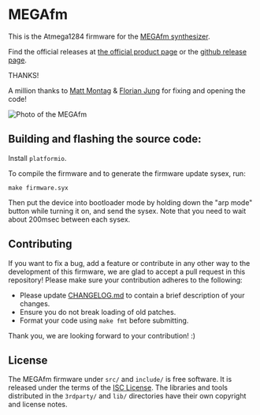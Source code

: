 # MEGAfm

This is the Atmega1284 firmware for the [MEGAfm synthesizer](https://www.twistedelectrons.com/megafm).

Find the official releases at [the official product page](https://www.twistedelectrons.com/megafm) or the [github release page](https://github.com/twistedelectrons/MEGAfm/releases).

THANKS!

A million thanks to [Matt Montag](https://github.com/mmontag) & [Florian Jung](https://github.com/Windfisch) for fixing and opening the code!

![Photo of the MEGAfm](https://static.wixstatic.com/media/b8c32b_6152ca5a9ba64d23bcfb972bbee82721~mv2.jpeg/v1/fill/w_1024,h_606,al_c,q_85,enc_auto/b8c32b_6152ca5a9ba64d23bcfb972bbee82721~mv2.jpeg)

## Building and flashing the source code:

Install `platformio`.

To compile the firmware and to generate the firmware update sysex, run:

```
make firmware.syx
```

Then put the device into bootloader mode by holding down the "arp mode" button while turning it on,
and send the sysex. Note that you need to wait about 200msec between each sysex.

## Contributing

If you want to fix a bug, add a feature or contribute in any other way to the development
of this firmware, we are glad to accept a pull request in this repository! Please make sure
your contribution adheres to the following:

- Please update [CHANGELOG.md](CHANGELOG.md) to contain a brief description of your changes.
- Ensure you do not break loading of old patches.
- Format your code using `make fmt` before submitting.

Thank you, we are looking forward to your contribution! :)

## License

The MEGAfm firmware under `src/` and `include/` is free software. It is released under the terms of
the [ISC License](LICENSE.md). The libraries and tools distributed in the `3rdparty/` and `lib/`
directories have their own copyright and license notes.
